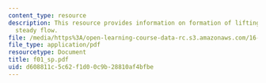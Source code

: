 ```yaml
---
content_type: resource
description: This resource provides information on formation of lifting flow and established
  steady flow.
file: /media/https%3A/open-learning-course-data-rc.s3.amazonaws.com/16-01-unified-engineering-i-ii-iii-iv-fall-2005-spring-2006/d608811c5c62f1d00c9b28810af4bfbe_f01_sp.pdf
file_type: application/pdf
resourcetype: Document
title: f01_sp.pdf
uid: d608811c-5c62-f1d0-0c9b-28810af4bfbe
---
```

